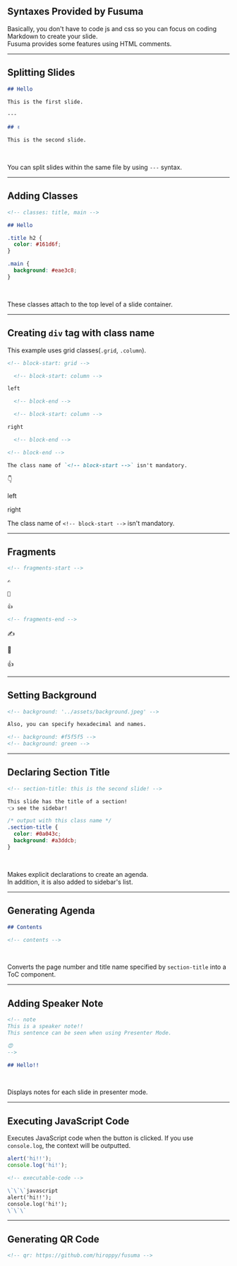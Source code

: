 <!-- section-title: Syntax Provided by Fusuma -->

## Syntaxes Provided by Fusuma

Basically, you don't have to code js and css so you can focus on coding Markdown to create your slide.  
Fusuma provides some features using HTML comments.

---

## Splitting Slides

```markdown
## Hello

This is the first slide.

---

## ✌️

This is the second slide.
```

<br />

You can split slides within the same file by using `---` syntax.

---

## Adding Classes

```markdown
<!-- classes: title, main -->

## Hello
```

```css
.title h2 {
  color: #161d6f;
}

.main {
  background: #eae3c8;
}
```

<br />

These classes attach to the top level of a slide container.

---

## Creating `div` tag with class name

This example uses grid classes(`.grid`, `.column`).

```md
<!-- block-start: grid -->

  <!-- block-start: column -->

left

  <!-- block-end -->

  <!-- block-start: column -->

right

  <!-- block-end -->

<!-- block-end -->

The class name of `<!-- block-start -->` isn't mandatory.
```

👇

<!-- block-start: grid -->

<!-- block-start: column -->

left

<!-- block-end -->

<!-- block-start: column -->

right

<!-- block-end -->

<!-- block-end -->

The class name of `<!-- block-start -->` isn't mandatory.

---

## Fragments

```md
<!-- fragments-start -->

✍

🤟

👍

<!-- fragments-end -->
```

<!-- fragments-start -->

✍️

🤟

👍

<!-- fragments-end -->

---

## Setting Background

<!-- background: '../assets/background.jpeg' -->

```md
<!-- background: '../assets/background.jpeg' -->

Also, you can specify hexadecimal and names.

<!-- background: #f5f5f5 -->
<!-- background: green -->
```

---

## Declaring Section Title

```md
<!-- section-title: this is the second slide! -->

This slide has the title of a section!  
👈 see the sidebar!
```

```css
/* output with this class name */
.section-title {
  color: #0a043c;
  background: #a3ddcb;
}
```

<br />

Makes explicit declarations to create an agenda.  
In addition, it is also added to sidebar's list.

---

## Generating Agenda

```md
## Contents

<!-- contents -->
```

<br />

Converts the page number and title name specified by `section-title` into a ToC component.

---

## Adding Speaker Note

```md
<!-- note
This is a speaker note!!
This sentence can be seen when using Presenter Mode.

😍
-->

## Hello!!
```

<br />

Displays notes for each slide in presenter mode.

---

## Executing JavaScript Code

Executes JavaScript code when the button is clicked. If you use `console.log`, the context will be outputted.

<!-- executable-code -->

```javascript
alert('hi!!');
console.log('hi!');
```

```md
<!-- executable-code -->

\`\`\`javascript
alert('hi!!');
console.log('hi!');
\`\`\`
```

---

## Generating QR Code

```md
<!-- qr: https://github.com/hiroppy/fusuma -->
```

<!-- qr: https://github.com/hiroppy/fusuma -->
